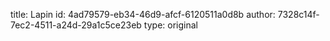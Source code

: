 title: Lapin
id: 4ad79579-eb34-46d9-afcf-6120511a0d8b
author: 7328c14f-7ec2-4511-a24d-29a1c5ce23eb
type: original

